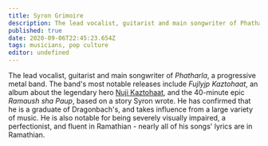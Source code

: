 ```yaml
---
title: Syron Grimoire
description: The lead vocalist, guitarist and main songwriter of Phatharla.
published: true
date: 2020-09-06T22:45:23.654Z
tags: musicians, pop culture
editor: undefined
---
```


The lead vocalist, guitarist and main songwriter of *Phatharla*, a progressive metal band. The band's most notable releases include *Fujlyjp Kaztohaat*, an album about the legendary hero [Nuji Kaztohaat](/historical-figures/nuji-kaztohaat "wikilink"), and the 40-minute epic *Ramaush sha Paup*, based on a story Syron wrote. He has confirmed that he is a graduate of Dragonbach's, and takes influence from a large variety of music. He is also notable for being severely visually impaired, a perfectionist, and fluent in Ramathian - nearly all of his songs' lyrics are in Ramathian.